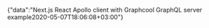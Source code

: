 {"data":"Next.js React Apollo client with Graphcool GraphQL server example2020-05-07T18:06:08+03:00"}
